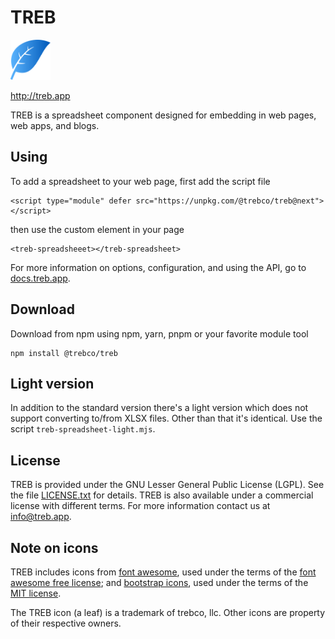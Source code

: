 # TREB

<a href='https://treb.app'><img alt="TREB logo (a leaf)" width="64" height="64" src="treb-logo.svg"></img></a>

http://treb.app

TREB is a spreadsheet component designed for embedding in web pages, 
web apps, and blogs.

## Using

To add a spreadsheet to your web page, first add the script file
```
<script type="module" defer src="https://unpkg.com/@trebco/treb@next"></script>
```
then use the custom element in your page
```
<treb-spreadsheeet></treb-spreadsheet>
```

For more information on options, configuration, and using the API, 
go to [docs.treb.app][1].

## Download

Download from npm using npm, yarn, pnpm or your favorite module tool
```
npm install @trebco/treb
```

## Light version

In addition to the standard version there's a light version which does not
support converting to/from XLSX files. Other than that it's identical. Use
the script `treb-spreadsheet-light.mjs`.

## License

TREB is provided under the GNU Lesser General Public License (LGPL). 
See the file [LICENSE.txt][3] for details. TREB is also available under a 
commercial license with different terms. For more information contact
us at [info@treb.app][4].

## Note on icons

TREB includes icons from [font awesome][6], used under the terms of the
[font awesome free license][7]; and [bootstrap icons][8], used under the terms
of the [MIT license][9]. 

The TREB icon (a leaf) is a trademark of trebco, llc. Other icons are property 
of their respective owners. 

[1]: https://docs.treb.app
[2]: treb-embed/style/treb-icons.scss
[3]: LICENSE.txt
[4]: mailto:info@treb.app
[5]: https://treb.app/download
[6]: https://fontawesome.com/
[7]: https://github.com/FortAwesome/Font-Awesome/blob/master/LICENSE.txt
[8]: https://icons.getbootstrap.com/
[9]: https://github.com/twbs/icons/blob/main/LICENSE.md

